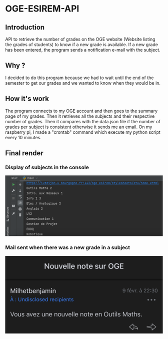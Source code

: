 # OGE-ESIREM-API

## Introduction
API to retrieve the number of grades on the OGE website (Website listing the grades of students) to know if a new grade is available. If a new grade has been entered, the program sends a notification e-mail with the subject.

## Why ?
I decided to do this program because we had to wait until the end of the semester to get our grades and we wanted to know when they would be in.

## How it's work
The program connects to my OGE account and then goes to the summary page of my grades. Then it retrieves all the subjects and their respective number of grades. Then it compares with the data.json file if the number of grades per subject is consistent otherwise it sends me an email. On my raspberry pi, I made a "crontab" command which execute my python script every 10 minutes.

## Final render
### Display of subjects in the console
![alt text](https://github.com/Orchanyne/API-OGE-ESIREM/blob/master/result.png)
### Mail sent when there was a new grade in a subject
![alt text](https://github.com/Orchanyne/API-OGE-ESIREM/blob/master/email.png)
